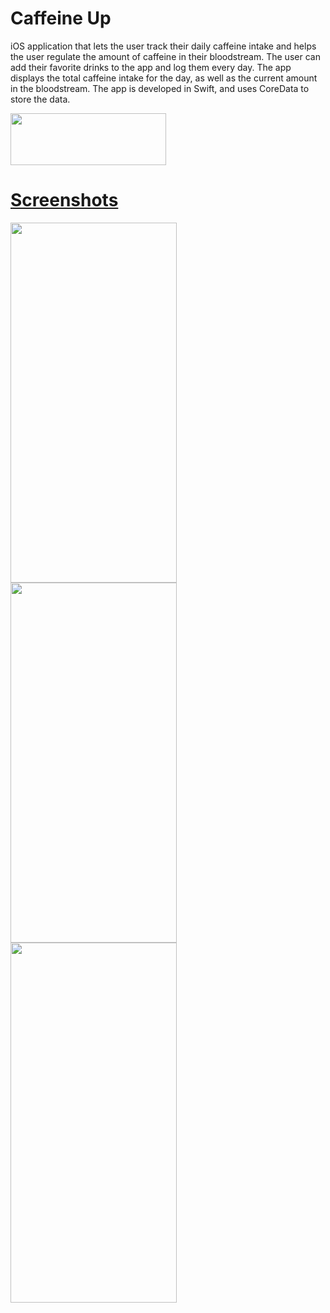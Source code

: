 # Caffeine Up

iOS application that lets the user track their daily caffeine intake and helps the user regulate the amount of caffeine in their bloodstream. The user
can add their favorite drinks to the app and log them every day. The app displays the total caffeine intake for the day, as well as the current amount
in the bloodstream. The app is developed in Swift, and uses CoreData to store the data. 

<a href="https://apps.apple.com/us/app/caffeine-up/id1665493398"><img src="https://user-images.githubusercontent.com/90746623/210176495-c7f8d647-84b7-460c-9d2b-e4efc1bb0fd3.png" width="249" height="83"/>

# Screenshots

<img src="https://user-images.githubusercontent.com/90746623/221989375-6b3609f3-f53f-42ae-951d-9e5ba23b9209.jpeg" width="266" height="576"/><img src="https://user-images.githubusercontent.com/90746623/226739668-66e21391-2685-4f23-85af-72c1c494ab3f.png" width="266" height="576"/><img src="https://user-images.githubusercontent.com/90746623/221989374-b3cd8bc1-f128-4477-ad85-412651a710e6.jpeg" width="266" height="576"/>

